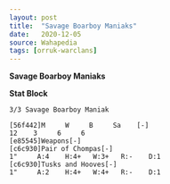 ```yaml
---
layout: post
title:  "Savage Boarboy Maniaks"
date:   2020-12-05
source: Wahapedia
tags: [orruk-warclans]
---
```


**Savage Boarboy Maniaks**

**Stat Block**
```
3/3 Savage Boarboy Maniak
```

```
[56f442]M     W     B     Sa    [-]
12    3     6     6     
[e85545]Weapons[-]
[c6c930]Pair of Chompas[-]
1"     A:4    H:4+   W:3+   R:-    D:1   
[c6c930]Tusks and Hooves[-]
1"     A:2    H:4+   W:4+   R:-    D:1   
```


